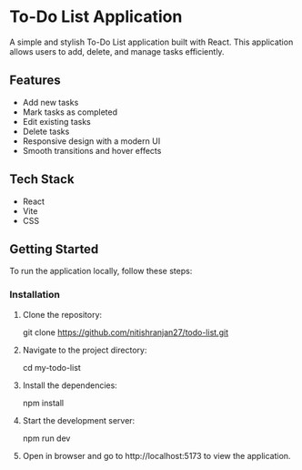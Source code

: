 # To-Do List Application

A simple and stylish To-Do List application built with React. This application allows users to add, delete, and manage tasks efficiently.

## Features

- Add new tasks
- Mark tasks as completed
- Edit existing tasks
- Delete tasks
- Responsive design with a modern UI
- Smooth transitions and hover effects

## Tech Stack

- React
- Vite
- CSS

## Getting Started

To run the application locally, follow these steps:

### Installation

1. Clone the repository:

    git clone https://github.com/nitishranjan27/todo-list.git

2. Navigate to the project directory:

    cd my-todo-list

3. Install the dependencies:

    npm install

4. Start the development server:

    npm run dev

5. Open in browser and go to http://localhost:5173 to view the application.

